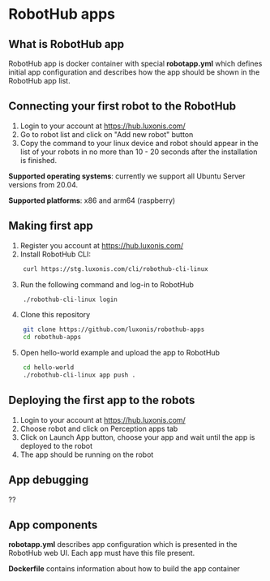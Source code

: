 # RobotHub apps

## What is RobotHub app ##

RobotHub app is docker container with special **robotapp.yml** which defines initial app configuration and describes how the app should be shown in the RobotHub app list.


## Connecting your first robot to the RobotHub

1. Login to your account at https://hub.luxonis.com/
2. Go to robot list and click on "Add new robot" button
3. Copy the command to your linux device and robot should appear in the list of your robots in no more than 10 - 20 seconds after the installation is finished.

**Supported operating systems**: currently we support all Ubuntu Server versions from 20.04.

**Supported platforms**: x86 and arm64 (raspberry)


## Making first app

1. Register you account at https://hub.luxonis.com/
2. Install RobotHub CLI: 
```bash
    curl https://stg.luxonis.com/cli/robothub-cli-linux
```
3. Run the following command and log-in to RobotHub
```bash
    ./robothub-cli-linux login
```
4. Clone this repository
```bash
    git clone https://github.com/luxonis/robothub-apps
    cd robothub-apps
```
5. Open hello-world example and upload the app to RobotHub
```bash
    cd hello-world
    ./robothub-cli-linux app push .
```

## Deploying the first app to the robots

1. Login to your account at https://hub.luxonis.com/
2. Choose robot and click on Perception apps tab
3. Click on Launch App button, choose your app and wait until the app is deployed to the robot
4. The app should be running on the robot

## App debugging ##

??


## App components ##

**robotapp.yml** describes app configuration which is presented in the RobotHub web UI. Each app must have this file present.


**Dockerfile** contains information about how to build the app container











